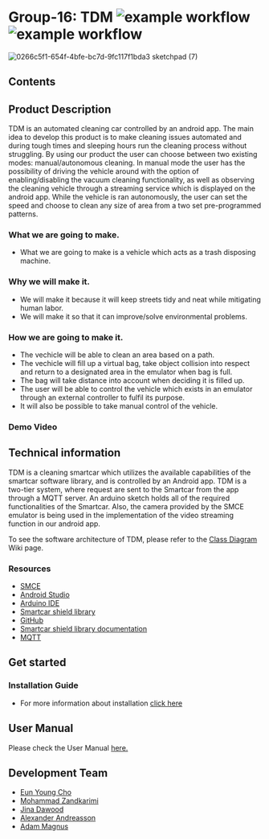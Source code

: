 # Group-16: TDM ![example workflow](https://github.com/DIT112-V21/group-16/actions/workflows/android_build.yml/badge.svg) ![example workflow](https://github.com/DIT112-V21/group-16/actions/workflows/arduino-build.yml/badge.svg)

![0266c5f1-654f-4bfe-bc7d-9fc117f1bda3 sketchpad (7)](https://user-images.githubusercontent.com/72136631/119741302-ba45da80-be85-11eb-8c90-73dac9fc8040.png)

## Contents

## Product Description 
TDM is an automated cleaning car controlled by an android app. The main idea to develop this product is to make cleaning issues automated and during tough times and sleeping hours run the cleaning process without struggling. By using our product the user can choose between two existing modes: manual/autonomous cleaning. In manual mode the user has the possibility of driving the vehicle around with the option of enabling/disabling the vacuum cleaning functionality, as well as observing the cleaning vehicle through a streaming service which is displayed on the android app. While the vehicle is ran autonomously, the user can set the speed and choose to clean any size of area from a two set pre-programmed patterns.

### What we are going to make.
- What we are going to make is a vehicle which acts as a trash disposing machine. 

### Why we will make it. 
- We will make it because it will keep streets tidy and neat while mitigating human labor.
- We will make it so that it can improve/solve environmental problems.

### How we are going to make it. 
- The vechicle will be able to clean an area based on a path. 
- The vechicle will fill up a virtual bag, take object collision into respect and return to a designated area in the emulator when bag is full.
- The bag will take distance into account when deciding it is filled up. 
- The user will be able to control the vehicle which exists in an emulator through an external controller to fulfil its purpose. 
- It will also be possible to take manual control of the vehicle.

### Demo Video

## Technical information
TDM is a cleaning smartcar which utilizes the available capabilities of the smartcar software library, and is controlled by an Android app. 
TDM is a two-tier system, where request are sent to the Smartcar from the app through a MQTT server. An arduino sketch holds all of the required functionalities of the Smartcar. Also, the camera provided by the SMCE emulator is being used in the implementation of the video streaming function in our android app.

To see the software architecture of TDM, please refer to the [Class Diagram](https://github.com/DIT112-V21/group-16/wiki/Class-Diagram) Wiki page.

### Resources 
- [SMCE](https://github.com/ItJustWorksTM/smce-gd)
- [Android Studio](https://developer.android.com/studio)
- [Arduino IDE](https://www.arduino.cc/en/software)
- [Smartcar shield library](https://www.arduinolibraries.info/libraries/smartcar-shield)
- [GitHub](https://github.com/)
- [Smartcar shield library documentation](https://platisd.github.io/smartcar_shield/index.html)
- [MQTT](https://mosquitto.org/download/) 

## Get started
### Installation Guide 
- For more information about installation [click here](https://github.com/DIT112-V21/group-16/wiki/Installation-Guide)


## User Manual

Please check the User Manual [here.](https://github.com/DIT112-V21/group-16/wiki/User-Manual)


## Development Team 
- [Eun Young Cho](https://github.com/Young799)
- [Mohammad Zandkarimi](https://github.com/Mozand)
- [Jina Dawood](https://github.com/JinaDawood)
- [Alexander Andreasson](https://github.com/gusandalce)
- [Adam Magnus](https://github.com/gusmagadc)
